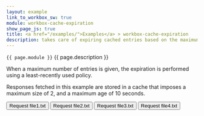 ```yaml
---
layout: example
link_to_workbox_sw: true
module: workbox-cache-expiration
show_page_js: true
title: <a href="/examples/">Examples</a> > workbox-cache-expiration
description: takes care of expiring cached entries based on the maximum number or age of entries.
---
```


`{{ page.module }}` {{ page.description }}

When a maximum number of entries is given, the expiration is performed using a
least-recently used policy.

Responses fetched in this example are stored in a cache that imposes a
maximum size of 2, and a maximum age of 10 seconds.

<button data-url="file1.txt">Request file1.txt</button>
<button data-url="file2.txt">Request file2.txt</button>
<button data-url="file3.txt">Request file3.txt</button>
<button data-url="file4.txt">Request file4.txt</button>
